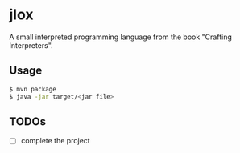 # jlox

A small interpreted programming language from the book "Crafting Interpreters".

## Usage

```bash
$ mvn package
$ java -jar target/<jar file>
```

## TODOs

- [ ] complete the project